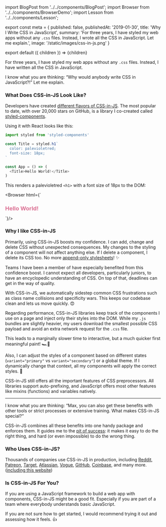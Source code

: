 import BlogPost from '../../components/BlogPost';
import Browser from '../../components/BrowserDemo';
import Lesson from '../../components/Lesson';

export const meta = {
  published: false,
  publishedAt: '2019-01-30',
  title: 'Why I Write CSS in JavaScript',
  summary: 'For three years, I have styled my web apps without any `.css` files. Instead, I wrote all the CSS in JavaScript. Let me explain.',
  image: '/static/images/css-in-js.png'
}

export default ({ children }) => <BlogPost meta={meta}>{children}</BlogPost>

For three years, I have styled my web apps without any `.css` files. Instead, I have written all the CSS in JavaScript.

I know what you are thinking: “Why would anybody write CSS in JavaScript?!” Let me explain.

### What Does CSS-in-JS Look Like?

Developers have created [different flavors of CSS-in-JS](https://github.com/michelebertoli/css-in-js). The most popular to date, with over 20,000 stars on GitHub, is a library I co-created called [styled-components](https://styled-components.com).

Using it with React looks like this:

```js
import styled from 'styled-components'

const Title = styled.h1`
  color: palevioletred;
  font-size: 18px;
`

const App = () => (
  <Title>Hello World!</Title>
)
```

This renders a palevioletred `<h1>` with a font size of 18px to the DOM:

<Browser html={`
  <style>
    .faEkXI {
      font-size: 18px;
      color: palevioletred;
    }
  </style>
  <h1 class="sc-ifAKCX faEkXI">Hello World!</h1>
`}/>

### Why I like CSS-in-JS

Primarily, using CSS-in-JS boosts my confidence. I can add, change and delete CSS without unexpected consequences. My changes to the styling of a component will not affect anything else. If I delete a component, I delete its CSS too. No more [append-only stylesheets](https://css-tricks.com/oh-no-stylesheet-grows-grows-grows-append-stylesheet-problem/)! ✨

<Lesson
  title="Confidence"
  body="Add, change and delete CSS without unexpected consequences and avoid dead code."
/>

<Lesson
  title="Painless Maintenance"
  body="Never go on a hunt for CSS affecting your components ever again."
/>

Teams I have been a member of have especially benefited from this confidence boost. I cannot expect all developers, particularly juniors, to have an encyclopedic understanding of CSS. On top of that, deadlines can get in the way of quality.

With CSS-in-JS, we automatically sidestep common CSS frustrations such as class name collisions and specificity wars. This keeps our codebase clean and lets us move quickly. 😍

<Lesson
  title="Enhanced Teamwork"
  body="Avoid common CSS frustrations to keep a neat codebase and move quickly, regardless of experience levels."
/>

Regarding performance, CSS-in-JS libraries keep track of the components I use on a page and inject only their styles into the DOM. While my `.js` bundles are slightly heavier, my users download the smallest possible CSS payload and avoid an extra network request for the `.css` file.

This leads to a marginally slower time to interactive, but a much quicker first meaningful paint! 🏎💨

<Lesson
  title="Fast Performance"
  body="Send only the critical CSS to the user for a rapid first paint."
/>

Also, I can adjust the styles of a component based on different states (`variant="primary"` vs `variant="secondary"`) or a global theme. If I dynamically change that context, all my components will apply the correct styles. 💅

<Lesson
  title="Dynamic Styling"
  body="Simply style your components with a global theme or based on different states."
/>

CSS-in-JS still offers all the important features of CSS preprocessors. All libraries support auto-prefixing, and JavaScript offers most other features like mixins (functions) and variables natively.

----

I know what you are thinking: “Max, you can also get these benefits with other tools or strict processes or extensive training. What makes CSS-in-JS special?”

CSS-in-JS combines all these benefits into one handy package and enforces them. It guides me to the [pit of success](https://blog.codinghorror.com/falling-into-the-pit-of-success/): it makes it easy to do the right thing, and hard (or even impossible) to do the wrong thing.

### Who Uses CSS-in-JS?

Thousands of companies use CSS-in-JS in production, including [Reddit](https://reddit.com), [Patreon](https://patreon.com), [Target](https://target.com), [Atlassian](https://atlaskit.atlassian.com), [Vogue](https://vogue.de), [GitHub](https://primer.style/components), [Coinbase](https://pro.coinbase.com), and many more. ([including this website](https://github.com/mxstbr/mxstbr.com))

### Is CSS-in-JS For You?

If you are using a JavaScript framework to build a web app with components, CSS-in-JS might be a good fit. Especially if you are part of a team where everybody understands basic JavaScript.

If you are not sure how to get started, I would recommend trying it out and assessing how it feels. 👍
